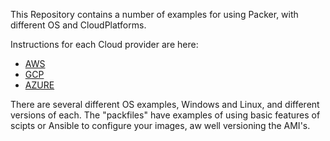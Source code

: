 This Repository contains a number of examples for using Packer, with different OS and CloudPlatforms.

Instructions for each Cloud provider are here:

- [AWS](docs/AWS.MD)
- [GCP](docs/GCP.MD)
- [AZURE](docs/AZURE.MD)

There are several different OS examples, Windows and Linux, and different versions of each.
The "packfiles" have examples of using basic features of scipts or Ansible to configure your images, aw well versioning the AMI's.
